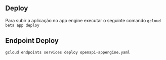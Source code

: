 ## Deploy

Para subir a aplicação no app engine executar o seguinte comando `gcloud beta app deploy`

## Endpoint Deploy

`gcloud endpoints services deploy openapi-appengine.yaml`
